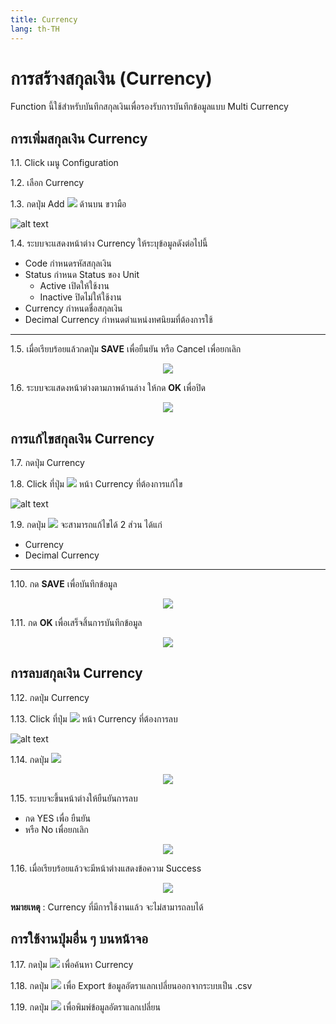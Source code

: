 ```yaml
---
title: Currency
lang: th-TH
---
```


# การสร้างสกุลเงิน (Currency)

Function นี้ใช้สำหรับบันทึกสกุลเงินเพื่อรองรับการบันทึกข้อมูลแบบ Multi Currency

## การเพิ่มสกุลเงิน Currency

1.1. Click เมนู Configuration

1.2. เลือก Currency

1.3. กดปุ่ม Add <img src="../public/add_icon.png" style="display: inline-block;" /> ด้านบน ขวามือ

![alt text](image-24.png)

1.4. ระบบจะแสดงหน้าต่าง Currency ให้ระบุข้อมูลดังต่อไปนี้

- Code กำหนดรหัสสกุลเงิน
- Status กำหนด Status ของ Unit
  - Active เปิดให้ใช้งาน
  - Inactive ปิดไม่ให้ใช้งาน
- Currency กำหนดชื่อสกุลเงิน
- Decimal Currency กำหนดตำแหน่งทศนิยมที่ต้องการใช้

---

1.5. เมื่อเรียบร้อยแล้วกดปุ่ม **<span class="btn">SAVE</span>** เพื่อยืนยัน หรือ Cancel เพื่อยกเลิก

<p align="center">
    <img src="./image-25.png"  />
</p>

1.6. ระบบจะแสดงหน้าต่างตามภาพด้านล่าง ให้กด **<span class="btn">OK</span>** เพื่อปิด

<p align="center">
    <img src="./image-18.png"  />
</p>

## การแก้ไขสกุลเงิน Currency

1.7. กดปุ่ม Currency

1.8. Click ที่ปุ่ม <img src="./visibility.png" style="display: inline-block;" /> หน้า Currency ที่ต้องการแก้ไข

![alt text](image-26.png)

1.9. กดปุ่ม <img src="../public/edit_icon.png" style="display: inline-block;" /> จะสามารถแก้ไขได้ 2 ส่วน ได้แก่

- Currency
- Decimal Currency

---

1.10. กด **<span class="btn">SAVE</span>** เพื่อบันทึกข้อมูล

<p align="center">
    <img src="./image-27.png"  />
</p>

1.11. กด **<span class="btn">OK</span>** เพื่อเสร็จสิ้นการบันทึกข้อมูล

<p align="center">
    <img src="./image-18.png"  />
</p>

## การลบสกุลเงิน Currency

1.12. กดปุ่ม Currency

1.13. Click ที่ปุ่ม <img src="./visibility.png" style="display: inline-block;" /> หน้า Currency ที่ต้องการลบ

![alt text](image-28.png)

1.14. กดปุ่ม <img src="../public/del_icon.png" style="display: inline-block;" />

<p align="center">
    <img src="./image-29.png"  />
</p>

1.15. ระบบจะขึ้นหน้าต่างให้ยืนยันการลบ

- กด YES เพื่อ ยืนยัน
- หรือ No เพื่อยกเลิก

<p align="center">
    <img src="./image-23.png"  />
</p>

1.16. เมื่อเรียบร้อยแล้วจะมีหน้าต่างแสดงข้อความ Success

<p align="center">
    <img src="./image-18.png"  />
</p>

**หมายเหตุ** : Currency ที่มีการใช้งานแล้ว จะไม่สามารถลบได้

## การใช้งานปุ่มอื่น ๆ บนหน้าจอ

1.17. กดปุ่ม <img src="../public/search_icon.svg" style="display: inline-block;" /> เพื่อค้นหา Currency

1.18. กดปุ่ม <img src="../public/cloud_download_icon.svg" style="display: inline-block;" /> เพื่อ Export ข้อมูลอัตราแลกเปลี่ยนออกจากระบบเป็น .csv

1.19. กดปุ่ม <img src="../public/print_icon.svg" style="display: inline-block;" /> เพื่อพิมพ์ข้อมูลอัตราแลกเปลี่ยน
